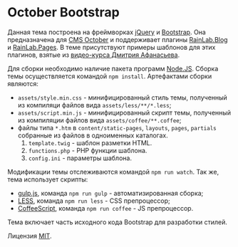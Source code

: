 # October Bootstrap

Данная тема построена на фреймворках [jQuery](https://jquery.com/) и [Bootstrap](http://getbootstrap.com/).
Она предназначена для [CMS October](https://octobercms.com/) и поддерживает плагины [RainLab.Blog](https://octobercms.com/plugin/rainlab-blog) и [RainLab.Pages](https://octobercms.com/plugin/rainlab-pages).
В теме присутствуют примеры шаблонов для этих плагинов, взятые из [видео-курсa Дмитрия Афанасьева](http://simple-training.com/category/october-cms-static-pages/).

Для сборки необходимо наличие пакета программ [Node.JS](https://nodejs.org/).
Сборка темы осуществляется командой `npm install`.
Артефактами сборки являются:

* `assets/style.min.css` - минифицированный стиль темы, полученный из компиляци файлов вида `assets/less/**/*.less`;
* `assets/script.min.js` - минифицированный скрипт темы, полученный из компиляции файлов вида `assets/coffee/**.coffee`;
* файлы типа `*.htm` в `content/static-pages`, `layouts`, `pages`, `partials` собранные из файлов в одноименных каталогах.
	1. `template.twig` - шаблон разметки HTML.
	2. `functions.php` - PHP функции шаблона.
	3. `config.ini` - параметры шаблона.

Модификации темы отслеживаются командой `npm run watch`.
Так же, тема использует скрипты:

* [gulp.js](http://gulpjs.com/), команда `npm run gulp` - автоматизированная сборка;
* [LESS](http://lesscss.org/), команда `npm run less` - CSS препроцессор;
* [CoffeeScript](http://coffeescript.org/), команда `npm run coffee` - JS препроцессор.

Тема включает часть исходного кода Bootstrap для разработки стилей.

Лицензия [MIT](http://licenseit.ru/wiki/index.php/MIT_License).
